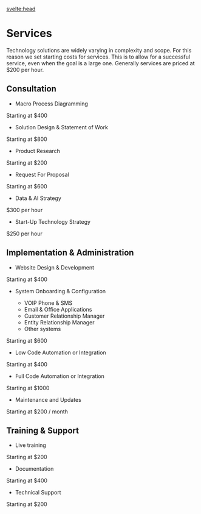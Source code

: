 <svelte:head>

<title>Services</title>
</svelte:head>

# Services

Technology solutions are widely varying in complexity and scope. For this reason we set starting costs for services. This is to allow for a successful service, even when the goal is a large one. Generally services are priced at $200 per hour.

## Consultation

- Macro Process Diagramming

Starting at $400
<br>

- Solution Design & Statement of Work

Starting at $800
<br>

- Product Research

Starting at $200
<br>

- Request For Proposal

Starting at $600
<br>

- Data & AI Strategy

$300 per hour
<br>

- Start-Up Technology Strategy

$250 per hour
<br>

## Implementation & Administration

- Website Design & Development

Starting at $400
<br>

- System Onboarding & Configuration

  - VOIP Phone & SMS
  - Email & Office Applications
  - Customer Relationship Manager
  - Entity Relationship Manager
  - Other systems

Starting at $600
<br>

- Low Code Automation or Integration

Starting at $400
<br>

- Full Code Automation or Integration

Starting at $1000
<br>

- Maintenance and Updates

Starting at $200 / month
<br>

## Training & Support

- Live training

Starting at $200
<br>

- Documentation

Starting at $400
<br>

- Technical Support

Starting at $200
<br>
